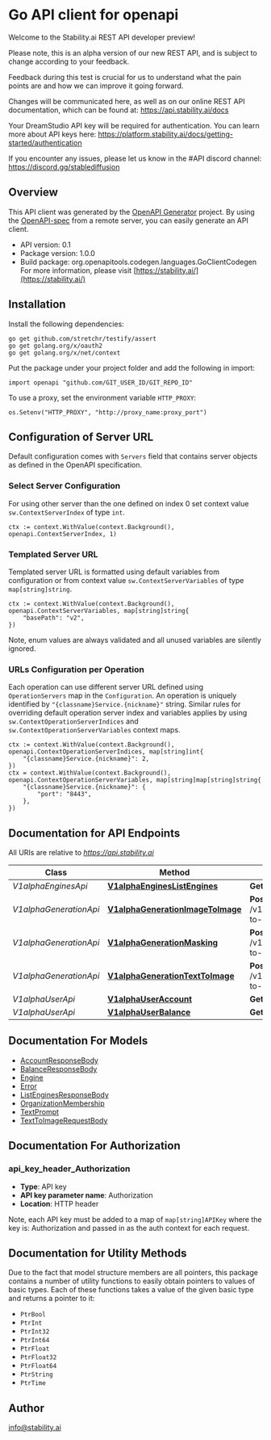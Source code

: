 # Go API client for openapi

Welcome to the Stability.ai REST API developer preview!

Please note, this is an alpha version of our new REST API, and is subject to change according to
your feedback.

Feedback during this test is crucial for us to understand what the pain points are and how we can
improve it going forward.

Changes will be communicated here, as well as on our online REST API documentation, which can be
found at: https://api.stability.ai/docs

Your DreamStudio API key will be required for authentication. You can learn more about API keys
here: https://platform.stability.ai/docs/getting-started/authentication

If you encounter any issues, please let us know in the #API discord channel:
https://discord.gg/stablediffusion


## Overview
This API client was generated by the [OpenAPI Generator](https://openapi-generator.tech) project.  By using the [OpenAPI-spec](https://www.openapis.org/) from a remote server, you can easily generate an API client.

- API version: 0.1
- Package version: 1.0.0
- Build package: org.openapitools.codegen.languages.GoClientCodegen
For more information, please visit [https://stability.ai/](https://stability.ai/)

## Installation

Install the following dependencies:

```shell
go get github.com/stretchr/testify/assert
go get golang.org/x/oauth2
go get golang.org/x/net/context
```

Put the package under your project folder and add the following in import:

```golang
import openapi "github.com/GIT_USER_ID/GIT_REPO_ID"
```

To use a proxy, set the environment variable `HTTP_PROXY`:

```golang
os.Setenv("HTTP_PROXY", "http://proxy_name:proxy_port")
```

## Configuration of Server URL

Default configuration comes with `Servers` field that contains server objects as defined in the OpenAPI specification.

### Select Server Configuration

For using other server than the one defined on index 0 set context value `sw.ContextServerIndex` of type `int`.

```golang
ctx := context.WithValue(context.Background(), openapi.ContextServerIndex, 1)
```

### Templated Server URL

Templated server URL is formatted using default variables from configuration or from context value `sw.ContextServerVariables` of type `map[string]string`.

```golang
ctx := context.WithValue(context.Background(), openapi.ContextServerVariables, map[string]string{
	"basePath": "v2",
})
```

Note, enum values are always validated and all unused variables are silently ignored.

### URLs Configuration per Operation

Each operation can use different server URL defined using `OperationServers` map in the `Configuration`.
An operation is uniquely identified by `"{classname}Service.{nickname}"` string.
Similar rules for overriding default operation server index and variables applies by using `sw.ContextOperationServerIndices` and `sw.ContextOperationServerVariables` context maps.

```
ctx := context.WithValue(context.Background(), openapi.ContextOperationServerIndices, map[string]int{
	"{classname}Service.{nickname}": 2,
})
ctx = context.WithValue(context.Background(), openapi.ContextOperationServerVariables, map[string]map[string]string{
	"{classname}Service.{nickname}": {
		"port": "8443",
	},
})
```

## Documentation for API Endpoints

All URIs are relative to *https://api.stability.ai*

Class | Method | HTTP request | Description
------------ | ------------- | ------------- | -------------
*V1alphaEnginesApi* | [**V1alphaEnginesListEngines**](docs/V1alphaEnginesApi.md#v1alphaengineslistengines) | **Get** /v1alpha/engines/list | list
*V1alphaGenerationApi* | [**V1alphaGenerationImageToImage**](docs/V1alphaGenerationApi.md#v1alphagenerationimagetoimage) | **Post** /v1alpha/generation/{engine_id}/image-to-image | image-to-image
*V1alphaGenerationApi* | [**V1alphaGenerationMasking**](docs/V1alphaGenerationApi.md#v1alphagenerationmasking) | **Post** /v1alpha/generation/{engine_id}/image-to-image/masking | image-to-image/masking
*V1alphaGenerationApi* | [**V1alphaGenerationTextToImage**](docs/V1alphaGenerationApi.md#v1alphagenerationtexttoimage) | **Post** /v1alpha/generation/{engine_id}/text-to-image | text-to-image
*V1alphaUserApi* | [**V1alphaUserAccount**](docs/V1alphaUserApi.md#v1alphauseraccount) | **Get** /v1alpha/user/account | account
*V1alphaUserApi* | [**V1alphaUserBalance**](docs/V1alphaUserApi.md#v1alphauserbalance) | **Get** /v1alpha/user/balance | balance


## Documentation For Models

 - [AccountResponseBody](docs/AccountResponseBody.md)
 - [BalanceResponseBody](docs/BalanceResponseBody.md)
 - [Engine](docs/Engine.md)
 - [Error](docs/Error.md)
 - [ListEnginesResponseBody](docs/ListEnginesResponseBody.md)
 - [OrganizationMembership](docs/OrganizationMembership.md)
 - [TextPrompt](docs/TextPrompt.md)
 - [TextToImageRequestBody](docs/TextToImageRequestBody.md)


## Documentation For Authorization



### api_key_header_Authorization

- **Type**: API key
- **API key parameter name**: Authorization
- **Location**: HTTP header

Note, each API key must be added to a map of `map[string]APIKey` where the key is: Authorization and passed in as the auth context for each request.


## Documentation for Utility Methods

Due to the fact that model structure members are all pointers, this package contains
a number of utility functions to easily obtain pointers to values of basic types.
Each of these functions takes a value of the given basic type and returns a pointer to it:

* `PtrBool`
* `PtrInt`
* `PtrInt32`
* `PtrInt64`
* `PtrFloat`
* `PtrFloat32`
* `PtrFloat64`
* `PtrString`
* `PtrTime`

## Author

info@stability.ai

